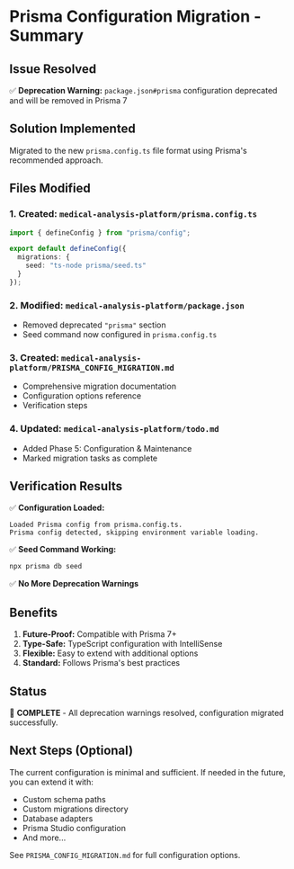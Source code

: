 # Prisma Configuration Migration - Summary

## Issue Resolved
✅ **Deprecation Warning:** `package.json#prisma` configuration deprecated and will be removed in Prisma 7

## Solution Implemented
Migrated to the new `prisma.config.ts` file format using Prisma's recommended approach.

## Files Modified

### 1. Created: `medical-analysis-platform/prisma.config.ts`
```typescript
import { defineConfig } from "prisma/config";

export default defineConfig({
  migrations: {
    seed: "ts-node prisma/seed.ts"
  }
});
```

### 2. Modified: `medical-analysis-platform/package.json`
- Removed deprecated `"prisma"` section
- Seed command now configured in `prisma.config.ts`

### 3. Created: `medical-analysis-platform/PRISMA_CONFIG_MIGRATION.md`
- Comprehensive migration documentation
- Configuration options reference
- Verification steps

### 4. Updated: `medical-analysis-platform/todo.md`
- Added Phase 5: Configuration & Maintenance
- Marked migration tasks as complete

## Verification Results

✅ **Configuration Loaded:**
```
Loaded Prisma config from prisma.config.ts.
Prisma config detected, skipping environment variable loading.
```

✅ **Seed Command Working:**
```bash
npx prisma db seed
```

✅ **No More Deprecation Warnings**

## Benefits

1. **Future-Proof:** Compatible with Prisma 7+
2. **Type-Safe:** TypeScript configuration with IntelliSense
3. **Flexible:** Easy to extend with additional options
4. **Standard:** Follows Prisma's best practices

## Status
🎉 **COMPLETE** - All deprecation warnings resolved, configuration migrated successfully.

## Next Steps (Optional)
The current configuration is minimal and sufficient. If needed in the future, you can extend it with:
- Custom schema paths
- Custom migrations directory
- Database adapters
- Prisma Studio configuration
- And more...

See `PRISMA_CONFIG_MIGRATION.md` for full configuration options.